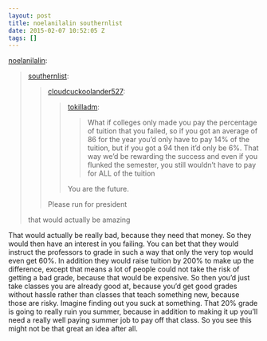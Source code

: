 ```yaml
---
layout: post
title: noelanilalin southernlist
date: 2015-02-07 10:52:05 Z
tags: []
---
```

[noelanilalin](http://noelanilalin.tumblr.com/post/93015706444/southernlist-cloudcuckoolander527):

> [southernlist](http://southernlist.tumblr.com/post/92964246656/cloudcuckoolander527-tokilladm-what-if):
> 
> > [cloudcuckoolander527](http://cloudcuckoolander527.tumblr.com/post/57766462056/tokilladm-what-if-colleges-only-made-you-pay):
> > 
> > > [tokilladm](http://tokilladm.tumblr.com/post/57320097951/what-if-colleges-only-made-you-pay-the-percentage):
> > > 
> > > > What if colleges only made you pay the percentage of tuition that you failed, so if you got an average of 86 for the year you’d only have to pay 14% of the tuition, but if you got a 94 then it’d only be 6%. That way we’d be rewarding the success and even if you flunked the semester, you still wouldn’t have to pay for ALL of the tuition
> > > 
> > > You are the future. 
> > 
> > Please run for president
> 
> that would actually be amazing

That would actually be really bad, because they need that money. So they would then have an interest in you failing. You can bet that they would instruct the professors to grade in such a way that only the very top would even get 60%. In addition they would raise tuition by 200% to make up the difference, except that means a lot of people could not take the risk of getting a bad grade, because that would be expensive. So then you’d just take classes you are already good at, because you’d get good grades without hassle rather than classes that teach something new, because those are risky. Imagine finding out you suck at something. That 20% grade is going to really ruin you summer, because in addition to making it up you’ll need a really well paying summer job to pay off that class. So you see this might not be that great an idea after all.
